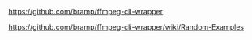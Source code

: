 
https://github.com/bramp/ffmpeg-cli-wrapper

https://github.com/bramp/ffmpeg-cli-wrapper/wiki/Random-Examples
